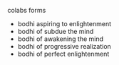 
colabs
forms

- bodhi aspiring to enlightenment
- bodhi of subdue the mind
- bodhi of awakening the mind
- bodhi of progressive realization
- bodhi of perfect enlightenment

